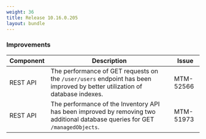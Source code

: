 ```yaml
---
weight: 36
title: Release 10.16.0.205
layout: bundle
---
```


<!--10.16.0.201-10.16.0.205-->

### Improvements

<div><table ><colgroup>
<col style="width: 15%;"><col style="width: 70%;"><col style="width: 15%;"></colgroup>
<thead><tr>
<th>
Component</th>
<th>
Description</th>
<th>
Issue</th>
</tr>
</thead><tbody>

<tr>
<td>REST API</td>
<td>The performance of GET requests on the <code>/user/users</code> endpoint has been improved by better utilization of database indexes.</td>
<td>MTM-52566</td>
</tr>

<tr>
<td>REST API</td>
<td>The performance of the Inventory API has been improved by removing two additional database queries for GET <code>/managedObjects</code>.</td>
<td>MTM-51973</td>
</tr>

</tbody></table></div>
